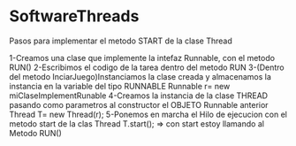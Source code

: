 # SoftwareThreads


Pasos para implementar el metodo START de la clase Thread

1-Creamos una clase que implemente la intefaz Runnable, con el metodo RUN()
2-Escribimos el codigo de la tarea dentro del metodo RUN
3-(Dentro del metodo InciarJuego)Instanciamos la clase creada y almacenamos la instancia en la variable del tipo RUNNABLE
Runnable r= new miClaseImplementRunable
4-Creamos la instancia de la clase THREAD pasando como parametros al constructor el OBJETO Runnable anterior
Thread T= new Thread(r);
5-Ponemos en marcha el Hilo de ejecucion con el metodo start de la clas Thread
T.start(); => con start estoy llamando al Metodo RUN()
